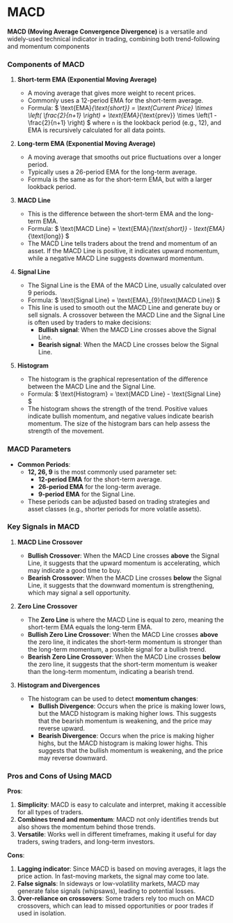 # MACD

**MACD (Moving Average Convergence Divergence)** is a versatile and widely-used technical indicator in trading, combining both trend-following and momentum components

### Components of MACD

1. **Short-term EMA (Exponential Moving Average)**

   - A moving average that gives more weight to recent prices.
   - Commonly uses a 12-period EMA for the short-term average.
   - Formula:
     $
     \text{EMA}_{\text{short}} = \text{Current Price} \times \left( \frac{2}{n+1} \right) + \text{EMA}_{\text{prev}} \times \left(1 - \frac{2}{n+1} \right)
     $
     where `n` is the lookback period (e.g., 12), and EMA is recursively calculated for all data points.

2. **Long-term EMA (Exponential Moving Average)**

   - A moving average that smooths out price fluctuations over a longer period.
   - Typically uses a 26-period EMA for the long-term average.
   - Formula is the same as for the short-term EMA, but with a larger lookback period.

3. **MACD Line**

   - This is the difference between the short-term EMA and the long-term EMA.
   - Formula:
     $
     \text{MACD Line} = \text{EMA}_{\text{short}} - \text{EMA}_{\text{long}}
     $
   - The MACD Line tells traders about the trend and momentum of an asset. If the MACD Line is positive, it indicates upward momentum, while a negative MACD Line suggests downward momentum.

4. **Signal Line**

   - The Signal Line is the EMA of the MACD Line, usually calculated over 9 periods.
   - Formula:
     $
     \text{Signal Line} = \text{EMA}\_{9}(\text{MACD Line})
     $
   - This line is used to smooth out the MACD Line and generate buy or sell signals. A crossover between the MACD Line and the Signal Line is often used by traders to make decisions:
     - **Bullish signal**: When the MACD Line crosses above the Signal Line.
     - **Bearish signal**: When the MACD Line crosses below the Signal Line.

5. **Histogram**
   - The histogram is the graphical representation of the difference between the MACD Line and the Signal Line.
   - Formula:
     $
     \text{Histogram} = \text{MACD Line} - \text{Signal Line}
     $
   - The histogram shows the strength of the trend. Positive values indicate bullish momentum, and negative values indicate bearish momentum. The size of the histogram bars can help assess the strength of the movement.

### MACD Parameters

- **Common Periods**:
  - **12, 26, 9** is the most commonly used parameter set:
    - **12-period EMA** for the short-term average.
    - **26-period EMA** for the long-term average.
    - **9-period EMA** for the Signal Line.
  - These periods can be adjusted based on trading strategies and asset classes (e.g., shorter periods for more volatile assets).

### Key Signals in MACD

1. **MACD Line Crossover**

   - **Bullish Crossover**: When the MACD Line crosses **above** the Signal Line, it suggests that the upward momentum is accelerating, which may indicate a good time to buy.
   - **Bearish Crossover**: When the MACD Line crosses **below** the Signal Line, it suggests that the downward momentum is strengthening, which may signal a sell opportunity.

2. **Zero Line Crossover**

   - The **Zero Line** is where the MACD Line is equal to zero, meaning the short-term EMA equals the long-term EMA.
   - **Bullish Zero Line Crossover**: When the MACD Line crosses **above** the zero line, it indicates the short-term momentum is stronger than the long-term momentum, a possible signal for a bullish trend.
   - **Bearish Zero Line Crossover**: When the MACD Line crosses **below** the zero line, it suggests that the short-term momentum is weaker than the long-term momentum, indicating a bearish trend.

3. **Histogram and Divergences**
   - The histogram can be used to detect **momentum changes**:
     - **Bullish Divergence**: Occurs when the price is making lower lows, but the MACD histogram is making higher lows. This suggests that the bearish momentum is weakening, and the price may reverse upward.
     - **Bearish Divergence**: Occurs when the price is making higher highs, but the MACD histogram is making lower highs. This suggests that the bullish momentum is weakening, and the price may reverse downward.

### Pros and Cons of Using MACD

**Pros**:

1. **Simplicity**: MACD is easy to calculate and interpret, making it accessible for all types of traders.
2. **Combines trend and momentum**: MACD not only identifies trends but also shows the momentum behind those trends.
3. **Versatile**: Works well in different timeframes, making it useful for day traders, swing traders, and long-term investors.

**Cons**:

1. **Lagging indicator**: Since MACD is based on moving averages, it lags the price action. In fast-moving markets, the signal may come too late.
2. **False signals**: In sideways or low-volatility markets, MACD may generate false signals (whipsaws), leading to potential losses.
3. **Over-reliance on crossovers**: Some traders rely too much on MACD crossovers, which can lead to missed opportunities or poor trades if used in isolation.
